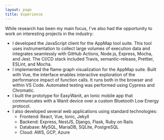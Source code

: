 ```yaml
---
layout: page
title: Experience
---
```


While research has been my main focus, I've also had the opportunity to work on interesting projects in the industry:

- I developed the JavaScript client for the AppMap tool suite. This tool uses instrumentation to collect large volumes of execution data and integrates seamlessly with GitHub Actions, Node.js, Express, Mocha, and Jest. The CI/CD stack included Travis, semantic-release, Prettier, ESLint, and Mocha.
- I implemented the flame graph visualization for the AppMap suite. Built with Vue, the interface enables interactive exploration of the performance impact of function calls. It runs both in the browser and within VS Code. Automated testing was performed using Cypress and Chromatic.
- I built the prototype for EasyWanit, an Ionic mobile app that communicates with a Wanit device over a custom Bluetooth Low Energy protocol.
- I also developed several web applications using standard technologies:
  - Frontend: React, Vue, Ionic, Jekyll
  - Backend: Express, NestJS, Django, Flask, Ruby on Rails
  - Database: MySQL, MariaDB, SQLite, PostgreSQL
  - Cloud: AWS, GCP, Azure
